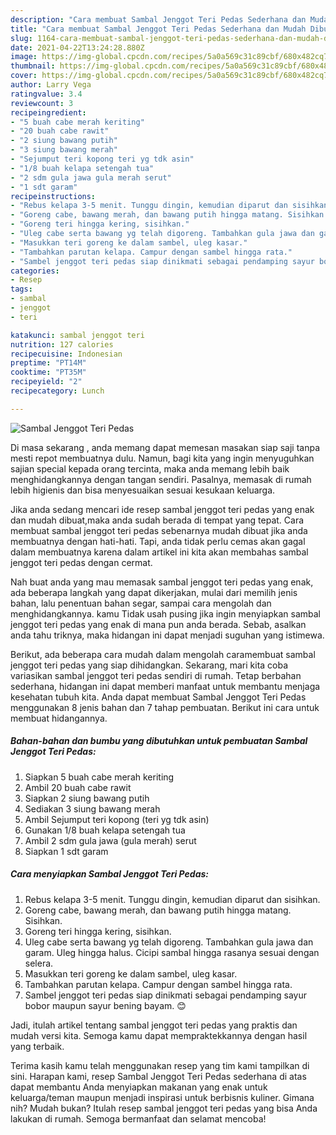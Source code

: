 ```yaml
---
description: "Cara membuat Sambal Jenggot Teri Pedas Sederhana dan Mudah Dibuat"
title: "Cara membuat Sambal Jenggot Teri Pedas Sederhana dan Mudah Dibuat"
slug: 1164-cara-membuat-sambal-jenggot-teri-pedas-sederhana-dan-mudah-dibuat
date: 2021-04-22T13:24:28.880Z
image: https://img-global.cpcdn.com/recipes/5a0a569c31c89cbf/680x482cq70/sambal-jenggot-teri-pedas-foto-resep-utama.jpg
thumbnail: https://img-global.cpcdn.com/recipes/5a0a569c31c89cbf/680x482cq70/sambal-jenggot-teri-pedas-foto-resep-utama.jpg
cover: https://img-global.cpcdn.com/recipes/5a0a569c31c89cbf/680x482cq70/sambal-jenggot-teri-pedas-foto-resep-utama.jpg
author: Larry Vega
ratingvalue: 3.4
reviewcount: 3
recipeingredient:
- "5 buah cabe merah keriting"
- "20 buah cabe rawit"
- "2 siung bawang putih"
- "3 siung bawang merah"
- "Sejumput teri kopong teri yg tdk asin"
- "1/8 buah kelapa setengah tua"
- "2 sdm gula jawa gula merah serut"
- "1 sdt garam"
recipeinstructions:
- "Rebus kelapa 3-5 menit. Tunggu dingin, kemudian diparut dan sisihkan."
- "Goreng cabe, bawang merah, dan bawang putih hingga matang. Sisihkan."
- "Goreng teri hingga kering, sisihkan."
- "Uleg cabe serta bawang yg telah digoreng. Tambahkan gula jawa dan garam. Uleg hingga halus. Cicipi sambal hingga rasanya sesuai dengan selera."
- "Masukkan teri goreng ke dalam sambel, uleg kasar."
- "Tambahkan parutan kelapa. Campur dengan sambel hingga rata."
- "Sambel jenggot teri pedas siap dinikmati sebagai pendamping sayur bobor maupun sayur bening bayam. 😊"
categories:
- Resep
tags:
- sambal
- jenggot
- teri

katakunci: sambal jenggot teri 
nutrition: 127 calories
recipecuisine: Indonesian
preptime: "PT14M"
cooktime: "PT35M"
recipeyield: "2"
recipecategory: Lunch

---
```



![Sambal Jenggot Teri Pedas](https://img-global.cpcdn.com/recipes/5a0a569c31c89cbf/680x482cq70/sambal-jenggot-teri-pedas-foto-resep-utama.jpg)

Di masa  sekarang , anda memang dapat memesan masakan siap saji tanpa mesti repot membuatnya dulu. Namun, bagi kita yang ingin menyuguhkan sajian special kepada orang tercinta, maka anda memang lebih baik menghidangkannya dengan tangan sendiri. Pasalnya, memasak di rumah lebih higienis dan bisa menyesuaikan sesuai kesukaan keluarga.

Jika anda sedang mencari ide resep sambal jenggot teri pedas yang enak dan mudah dibuat,maka anda sudah berada di tempat yang tepat. Cara membuat sambal jenggot teri pedas  sebenarnya mudah dibuat jika anda membuatnya dengan hati-hati. Tapi, anda tidak perlu cemas akan gagal dalam membuatnya 
karena dalam artikel ini kita akan membahas sambal jenggot teri pedas dengan cermat.  



Nah buat anda yang mau memasak sambal jenggot teri pedas yang enak, ada beberapa langkah yang dapat dikerjakan, mulai dari memilih jenis bahan, lalu penentuan bahan segar, sampai cara mengolah dan menghidangkannya. kamu Tidak usah pusing jika ingin menyiapkan sambal jenggot teri pedas yang enak di mana pun anda berada. Sebab, asalkan anda  tahu triknya, maka hidangan ini dapat menjadi suguhan yang istimewa.

Berikut, ada beberapa cara mudah dalam mengolah caramembuat sambal jenggot teri pedas yang siap dihidangkan. Sekarang, mari kita coba variasikan sambal jenggot teri pedas sendiri di rumah. Tetap berbahan sederhana, hidangan ini dapat memberi manfaat untuk membantu menjaga kesehatan tubuh kita. Anda dapat membuat Sambal Jenggot Teri Pedas menggunakan 8 jenis bahan dan 7 tahap pembuatan. Berikut ini cara untuk membuat hidangannya.

<!--inarticleads1-->

##### Bahan-bahan dan bumbu yang dibutuhkan untuk pembuatan Sambal Jenggot Teri Pedas:

1. Siapkan 5 buah cabe merah keriting
1. Ambil 20 buah cabe rawit
1. Siapkan 2 siung bawang putih
1. Sediakan 3 siung bawang merah
1. Ambil Sejumput teri kopong (teri yg tdk asin)
1. Gunakan 1/8 buah kelapa setengah tua
1. Ambil 2 sdm gula jawa (gula merah) serut
1. Siapkan 1 sdt garam




<!--inarticleads2-->

##### Cara menyiapkan Sambal Jenggot Teri Pedas:

1. Rebus kelapa 3-5 menit. Tunggu dingin, kemudian diparut dan sisihkan.
1. Goreng cabe, bawang merah, dan bawang putih hingga matang. Sisihkan.
1. Goreng teri hingga kering, sisihkan.
1. Uleg cabe serta bawang yg telah digoreng. Tambahkan gula jawa dan garam. Uleg hingga halus. Cicipi sambal hingga rasanya sesuai dengan selera.
1. Masukkan teri goreng ke dalam sambel, uleg kasar.
1. Tambahkan parutan kelapa. Campur dengan sambel hingga rata.
1. Sambel jenggot teri pedas siap dinikmati sebagai pendamping sayur bobor maupun sayur bening bayam. 😊




Jadi, itulah artikel tentang  sambal jenggot teri pedas  yang praktis dan mudah versi kita. Semoga kamu dapat mempraktekkannya dengan hasil yang terbaik. 

Terima kasih kamu telah menggunakan resep yang tim kami tampilkan di sini. Harapan kami, resep  Sambal Jenggot Teri Pedas sederhana di atas dapat membantu Anda menyiapkan makanan yang enak untuk keluarga/teman maupun menjadi inspirasi untuk berbisnis kuliner. Gimana nih? Mudah bukan? Itulah resep sambal jenggot teri pedas yang bisa Anda lakukan di rumah. Semoga bermanfaat dan selamat mencoba!

